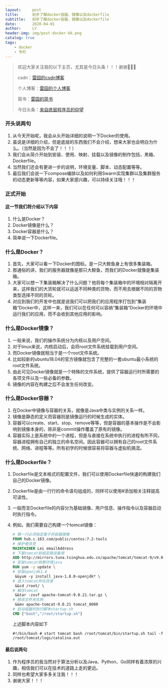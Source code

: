 ```yaml
---
layout:     post
title:      初步了解docker容器、镜像以及dockerfile
subtitle:   初步了解docker容器、镜像以及dockerfile
date:       2020-04-01
author:     LY
header-img: img/post-docker-bk.png
catalog: true
tags:
    - docker
    - 专栏
---
```


> 欢迎大家关注我的以下主页，尤其是今日头条！！！谢谢🙏🙏🙏
>
> csdn：[雷园的csdn博客](https://blog.csdn.net/leiyuan2580)
>
> 个人博客：[雷园的个人博客](https://imlcl.store)
>
> 简书：[雷园的简书](https://www.jianshu.com/u/016322e40e1f)
>
> 今日头条：[来自底层程序员的仰望](https://www.toutiao.com/c/user/6132192948/#mid=1616456407686158)

### **开头说两句**

1. 从今天开始呢，我会从头开始详细的说明一下Docker的使用。
2. 虽说是详细的介绍，但是底层的东西我们不会介绍，想来大家也会明白为什么。（当然是因为不会了！！！）
3. 我们会从简介开始到安装、使用、映射、挂载以及镜像的制作包括，黑箱、Dockerfile。
4. 当然我们还会有更进一步的说明，环境变量、脚本、动态配置等等。
5. 最后我们会说一下compose编排以及如何利用Swarm实现集群以及集群服务的动态更新等等内容，如果大家感兴趣，可以持续关注哦！！！

### **正式开始**

#### **这一节我们将介绍以下内容**

1. 什么是Docker？
2. Docker镜像是什么？
3. Docker容器是什么？
4. 简单说一下Dockerfile。

### **什么是Docker？**

1. 首先，大家可以看一下Docker的图标。是一只大鲸鱼身上有很多集装箱。
2. 那通俗的讲，我们的服务器就像是那只大鲸鱼，而我们的Docker就像是集装箱。
3. 大家可以想一下集装箱解决了什么问题？他将每个集装箱中的环境相对隔离开来，这样我们的大货轮就可以运送不同种类的货物，而不用去根据不同的货物类型选择不同的货轮。
4. 对应到我们的开发中也就是说我们可以把我们的应用程序打包到”集装箱“Docker中，这样一来，我们可以在任何可以容纳”集装箱“Docker的环境中运行我们的应用，而不会收到其他应用的影响。

### **什么是Docker镜像？**

1. 一般来说，我们的操作系统分为内核以及用户空间。
2. 对于linux来说，内核启动后，会将root文件系统挂载到用户空间。
3. 而Docker镜像就相当于是一个root文件系统。
4. 比如较新的ubuntu18.04的官方镜像就包含了完整的一套ubuntu最小系统的root文件系统。
5. 由此可见Docker镜像就是一个特殊的文件系统，提供了容器运行时所需要的各项文件以及一些必备的参数。
6. 镜像的内容在构建之后不会发生任何改变。

### **什么是Docker容器？**

1. 在Docker中镜像与容器的关系，就像是Java中类与实例的关系一样。
2. 镜像是静态的定义而容器则是镜像运行的时候生成的实体。
3. 容器可以create、start、stop、remove等等，但是容器的基本操作是不会影响到镜像本身的，除非是commit操作覆盖了原有的镜像。
4. 容器实际上是系统中的一个进程，但是与直接在系统中执行的进程有所不同，容器进程拥有自己的独立的命名空间。因此容器可以拥有自己的root文件系统、网络、进程等等。所有初学的时候很容易将容器与虚拟机搞混。

### **什么是Dockerfile？**

1. Dockerfile是文本格式的配置文件，我们可以使用Dockerfile快速的构建我们自己的Docker镜像。

2. Dockerfile是由一行行的命令语句组成的，同样可以使用#添加相关注释提高可读性。

3. 一般而言Dockerfile的内容分为基础镜像、用户信息、操作指令以及容器启动时执行指令。

4. 例如，我们需要自己构建一个tomcat镜像：

   ```dockerfile
   # 第一行必须指定基于的容器镜像 
   FROM hub.c.163.com/public/centos:7.2-tools 
   # 维护者信息 
   MAINTAINER Lei emailAddress 
   # 下载tomcat到指定路径备用 
   ADD http://mirrors.tuna.tsinghua.edu.cn/apache/tomcat/tomcat-9/v9.0.21/bin/apache-tomcat-9.0.21.tar.gz /root/ 
   # 安装tomcat依赖环境java 
   RUN yum -y update \ 
   # 安装openjdk1.8 
   	&&yum -y install java-1.8.0-openjdk* \ 
   # 进入tomcat所在目录 
   	&&cd /root/ \ 
   # 解压tomcat 
   	&&tar -zxvf apache-tomcat-9.0.21.tar.gz \ 
   # 修改文件夹名称 
   	&&mv apache-tomcat-9.0.21 tomcat_8080 
   # 启动容器时执行脚本startup.sh 
   CMD ["bash","/root/startup.sh"]
   ```

   上述脚本内容如下

   ```shell
   #!/bin/bash # start tomcat bash /root/tomcat/bin/startup.sh tail -f /root/tomcat/logs/catalina.out
   ```

   

#### **最后说两句**

1. 作为程序员的我当然对于算法分析以及Java、Python、Go同样有着浓厚的兴趣，相信我们可以在技术的道路上走的更远。
2. 同样也希望大家多多关注我！！！
3. 谢谢大家！！！